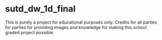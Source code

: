 # sutd_dw_1d_final

This is purely a project for educational purposes only. Credits for all parties for parties for providing images and knowledge for making this school graded project possible. 

